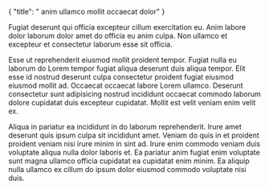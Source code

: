 {
  "title": " anim ullamco mollit occaecat dolor"
}

Fugiat deserunt qui officia excepteur cillum exercitation eu. Anim labore dolor laborum dolor amet do officia eu anim culpa. Non ullamco et excepteur et consectetur laborum esse sit officia.

Esse ut reprehenderit eiusmod mollit proident tempor. Fugiat nulla eu laborum do Lorem tempor fugiat aliqua deserunt duis aliqua tempor. Elit esse id nostrud deserunt culpa consectetur proident fugiat eiusmod eiusmod mollit ad. Occaecat occaecat labore Lorem ullamco. Deserunt consectetur sunt adipisicing nostrud incididunt occaecat commodo laborum dolore cupidatat duis excepteur cupidatat. Mollit est velit veniam enim velit ex.

Aliqua in pariatur ea incididunt in do laborum reprehenderit. Irure amet deserunt quis ipsum culpa sit incididunt amet. Veniam do quis in et proident proident veniam nisi irure minim in sint ad. Irure enim commodo veniam duis voluptate aliqua nulla dolor laboris et. Ea pariatur anim fugiat enim voluptate sunt magna ullamco officia cupidatat ea cupidatat enim minim. Ea aliquip nulla ullamco ex cillum do ipsum dolor eiusmod commodo voluptate nisi duis.
